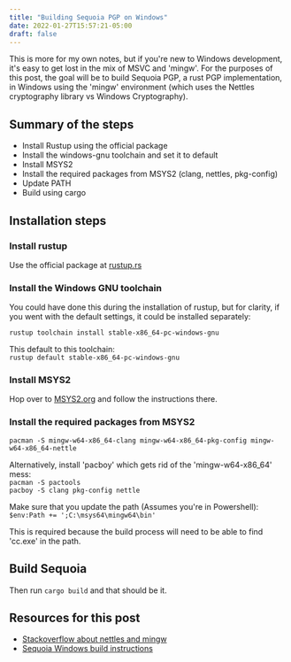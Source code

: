 ```yaml
---
title: "Building Sequoia PGP on Windows"
date: 2022-01-27T15:57:21-05:00
draft: false
---
```


This is more for my own notes, but if you're new to Windows development, it's easy to get lost in the mix of MSVC and 'mingw'. For the purposes of this post, the goal will be to build Sequoia PGP, a rust PGP implementation, in Windows using the 'mingw' environment (which uses the Nettles cryptography library vs Windows Cryptography).

## Summary of the steps

- Install Rustup using the official package
- Install the windows-gnu toolchain and set it to default
- Install MSYS2
- Install the required packages from MSYS2 (clang, nettles, pkg-config)
- Update PATH
- Build using cargo

## Installation steps

### Install rustup

Use the official package at [rustup.rs](https://rustup.rs/)

### Install the Windows GNU toolchain

You could have done this during the installation of rustup, but for clarity, if you went with the default settings, it could be installed separately:

`rustup toolchain install stable-x86_64-pc-windows-gnu`

This default to this toolchain:  
`rustup default stable-x86_64-pc-windows-gnu`

### Install MSYS2

Hop over to [MSYS2.org](https://www.msys2.org/) and follow the instructions there.

### Install the required packages from MSYS2

`pacman -S mingw-w64-x86_64-clang mingw-w64-x86_64-pkg-config mingw-w64-x86_64-nettle`

Alternatively, install 'pacboy' which gets rid of the 'mingw-w64-x86_64' mess:  
`pacman -S pactools`  
`pacboy -S clang pkg-config nettle`

Make sure that you update the path (Assumes you're in Powershell):  
`$env:Path += ';C:\msys64\mingw64\bin'`

This is required because the build process will need to be able to find 'cc.exe' in the path.

## Build Sequoia

Then run `cargo build` and that should be it.

## Resources for this post

- [Stackoverflow about nettles and mingw](https://stackoverflow.com/questions/47379214/step-by-step-instruction-to-install-rust-and-cargo-for-mingw-with-msys2)
- [Sequoia Windows build instructions](https://stackoverflow.com/questions/47379214/step-by-step-instruction-to-install-rust-and-cargo-for-mingw-with-msys2)